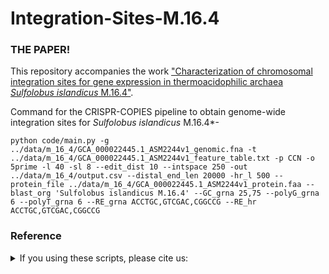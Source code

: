 # Integration-Sites-M.16.4

### THE PAPER!
This repository accompanies the work ["Characterization of chromosomal integration sites for gene expression in thermoacidophilic archaea *Sulfolobus islandicus* M.16.4"](https://www.google.com).

Command for the CRISPR-COPIES pipeline to obtain genome-wide integration sites for *Sulfolobus islandicus* M.16.4*- 
```
python code/main.py -g ../data/m_16_4/GCA_000022445.1_ASM2244v1_genomic.fna -t ../data/m_16_4/GCA_000022445.1_ASM2244v1_feature_table.txt -p CCN -o 5prime -l 40 -sl 8 --edit_dist 10 --intspace 250 -out ../data/m_16_4/output.csv --distal_end_len 20000 -hr_l 500 --protein_file ../data/m_16_4/GCA_000022445.1_ASM2244v1_protein.faa --blast_org 'Sulfolobus islandicus M.16.4' --GC_grna 25,75 --polyG_grna 6 --polyT_grna 6 --RE_grna ACCTGC,GTCGAC,CGGCCG --RE_hr ACCTGC,GTCGAC,CGGCCG
```

### Reference
<details>
<summary>If you using these scripts, please cite us:</summary>

```bibtex

```
</details>
